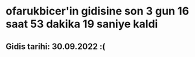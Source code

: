 # ofarukbicer'in gidisine son 3 gun 16 saat 53 dakika 19 saniye kaldi

## Gidis tarihi: 30.09.2022 :(